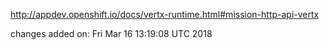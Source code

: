 http://appdev.openshift.io/docs/vertx-runtime.html#mission-http-api-vertx

 
 changes added on: Fri Mar 16 13:19:08 UTC 2018